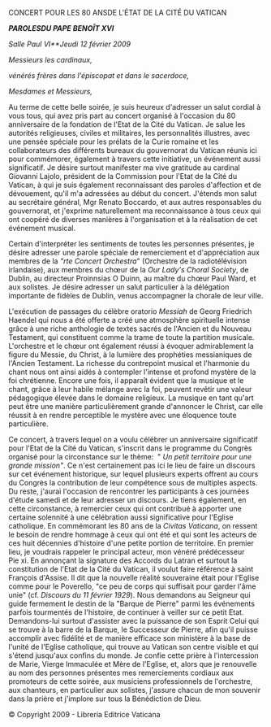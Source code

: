 CONCERT POUR LES 80 ANSDE L'ÉTAT DE LA CITÉ DU VATICAN

***PAROLES******DU PAPE BENOÎT XVI***

*Salle Paul VI**Jeudi 12 février 2009*

*Messieurs les cardinaux,*

*vénérés frères dans l'épiscopat et dans le sacerdoce,*

*Mesdames et Messieurs,*

Au terme de cette belle soirée, je suis heureux d'adresser un salut cordial à vous tous, qui avez pris part au concert organisé à l'occasion du 80 anniversaire de la fondation de l'Etat de la Cité du Vatican. Je salue les autorités religieuses, civiles et militaires, les personnalités illustres, avec une pensée spéciale pour les prélats de la Curie romaine et les collaborateurs des différents bureaux du gouvernorat du Vatican réunis ici pour commémorer, également à travers cette initiative, un événement aussi significatif. Je désire surtout manifester ma vive gratitude au cardinal Giovanni Lajolo, président de la Commission pour l'Etat de la Cité du Vatican, à qui je suis également reconnaissant des paroles d'affection et de dévouement, qu'il m'a adressées au début du concert. J'étends mon salut au secrétaire général, Mgr Renato Boccardo, et aux autres responsables du gouvernorat, et j'exprime naturellement ma reconnaissance à tous ceux qui ont coopéré de diverses manières à l'organisation et à la réalisation de cet événement musical.

Certain d'interpréter les sentiments de toutes les personnes présentes, je désire adresser une parole spéciale de remerciement et d'appréciation aux membres de la *"rte Concert Orchestra*" (Orchestre de la radiotélévision irlandaise), aux membres du chœur de la *Our Lady's Choral Society*, de Dublin, au directeur Proinnsias O Duinn, au maître du chœur Paul Ward, et aux solistes. Je désire adresser un salut particulier à la délégation importante de fidèles de Dublin, venus accompagner la chorale de leur ville.

L'exécution de passages du célèbre oratorio *Messiah* de Georg Friedrich Haendel qui nous a été offerte a créé une atmosphère spirituelle intense grâce à une riche anthologie de textes sacrés de l'Ancien et du Nouveau Testament, qui constituent comme la trame de toute la partition musicale. L'orchestre et le chœur ont également réussi à évoquer admirablement la figure du Messie, du Christ, à la lumière des prophéties messianiques de l'Ancien Testament. La richesse du contrepoint musical et l'harmonie du chant nous ont ainsi aidés à contempler l'intense et profond mystère de la foi chrétienne. Encore une fois, il apparaît évident que la musique et le chant, grâce à leur habile mélange avec la foi, peuvent revêtir une valeur pédagogique élevée dans le domaine religieux. La musique en tant qu'art peut être une manière particulièrement grande d'annoncer le Christ, car elle réussit à en rendre perceptible le mystère avec une éloquence toute particulière.

Ce concert, à travers lequel on a voulu célébrer un anniversaire significatif pour l'Etat de la Cité du Vatican, s'inscrit dans le programme du Congrès organisé pour la circonstance sur le thème:  " *Un petit territoire pour une grande mission"*. Ce n'est certainement pas ici le lieu de faire un discours sur cet événement historique, sur lequel plusieurs experts offrent au cours du Congrès la contribution de leur compétence sous de multiples aspects. Du reste, j'aurai l'occasion de rencontrer les participants à ces journées d'étude samedi et de leur adresser un discours. Je tiens également, en cette circonstance, à remercier ceux qui ont contribué à apporter une certaine solennité à une célébration aussi significative pour l'Eglise catholique. En commémorant les 80 ans de la *Civitas Vaticana*, on ressent le besoin de rendre hommage à ceux qui ont été et qui sont les acteurs de ces huit décennies d'histoire d'une petite portion de territoire. En premier lieu, je voudrais rappeler le principal acteur, mon vénéré prédécesseur Pie xi. En annonçant la signature des Accords du Latran et surtout la constitution de l'Etat de la Cité du Vatican, il voulut faire référence à saint François d'Assise. Il dit que la nouvelle réalité souveraine était pour l'Eglise comme pour le Poverello, "ce peu de corps qui suffisait pour garder l'âme unie" (cf. *Discours du 11 février 1929*). Nous demandons au Seigneur qui guide fermement le destin de la "Barque de Pierre" parmi les événements parfois tourmentés de l'histoire, de continuer à veiller sur ce petit Etat. Demandons-lui surtout d'assister avec la puissance de son Esprit Celui qui se trouve à la barre de la Barque, le Successeur de Pierre, afin qu'il puisse accomplir avec fidélité et de manière efficace son ministère à la base de l'unité de l'Eglise catholique, qui trouve au Vatican son centre visible et qui s'étend jusqu'aux confins du monde. Je confie cette prière à l'intercession de Marie, Vierge Immaculée et Mère de l'Eglise, et, alors que je renouvelle au nom des personnes présentes mes remerciements cordiaux aux promoteurs de cette soirée, aux musiciens professionnels de l'orchestre, aux chanteurs, en particulier aux solistes, j'assure chacun de mon souvenir dans la prière et j'implore sur tous la Bénédiction de Dieu.

© Copyright 2009 - Libreria Editrice Vaticana